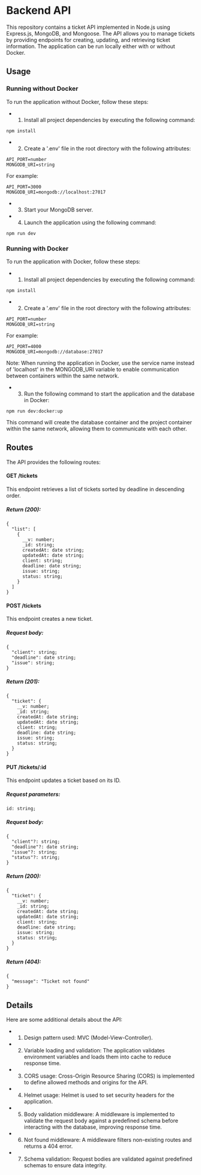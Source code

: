 # Backend API

This repository contains a ticket API implemented in Node.js using Express.js, MongoDB, and Mongoose. The API allows you to manage tickets by providing endpoints for creating, updating, and retrieving ticket information. The application can be run locally either with or without Docker.

## Usage

### Running without Docker

To run the application without Docker, follow these steps:

- 1. Install all project dependencies by executing the following command:

```
npm install
```

- 2. Create a '.env' file in the root directory with the following attributes:

```
API_PORT=number
MONGODB_URI=string
```

For example:

```
API_PORT=3000
MONGODB_URI=mongodb://localhost:27017
```

- 3. Start your MongoDB server.

- 4. Launch the application using the following command:

```
npm run dev
```

### Running with Docker

To run the application with Docker, follow these steps:

- 1. Install all project dependencies by executing the following command:

```
npm install
```

- 2. Create a '.env' file in the root directory with the following attributes:

```
API_PORT=number
MONGODB_URI=string
```

For example:

```
API_PORT=4000
MONGODB_URI=mongodb://database:27017
```

Note: When running the application in Docker, use the service name instead of 'localhost' in the MONGODB_URI variable to enable communication between containers within the same network.

- 3. Run the following command to start the application and the database in Docker:

```
npm run dev:docker:up
```

This command will create the database container and the project container within the same network, allowing them to communicate with each other.

## Routes

The API provides the following routes:

#### GET /tickets

This endpoint retrieves a list of tickets sorted by deadline in descending order.

##### Return (200):

```
{
  "list": [
    {
      __v: number;
      _id: string;
      createdAt: date string;
      updatedAt: date string;
      client: string;
      deadline: date string;
      issue: string;
      status: string;
    }
  ]
}
```

#### POST /tickets

This endpoint creates a new ticket.

##### Request body:

```
{
  "client": string;
  "deadline": date string;
  "issue": string;
}
```

##### Return (201):

```
{
  "ticket": {
    __v: number;
    _id: string;
    createdAt: date string;
    updatedAt: date string;
    client: string;
    deadline: date string;
    issue: string;
    status: string;
  }
}
```

#### PUT /tickets/:id

This endpoint updates a ticket based on its ID.

##### Request parameters:

```
id: string;
```

##### Request body:

```
{
  "client"?: string;
  "deadline"?: date string;
  "issue"?: string;
  "status"?: string;
}
```

##### Return (200):

```
{
  "ticket": {
    __v: number;
    _id: string;
    createdAt: date string;
    updatedAt: date string;
    client: string;
    deadline: date string;
    issue: string;
    status: string;
  }
}
```

##### Return (404):

```
{
  "message": "Ticket not found"
}
```

## Details

Here are some additional details about the API:

- 1. Design pattern used: MVC (Model-View-Controller).

- 2. Variable loading and validation: The application validates environment variables and loads them into cache to reduce response time.

- 3. CORS usage: Cross-Origin Resource Sharing (CORS) is implemented to define allowed methods and origins for the API.

- 4. Helmet usage: Helmet is used to set security headers for the application.

- 5. Body validation middleware: A middleware is implemented to validate the request body against a predefined schema before interacting with the database, improving response time.

- 6. Not found middleware: A middleware filters non-existing routes and returns a 404 error.

- 7. Schema validation: Request bodies are validated against predefined schemas to ensure data integrity.
